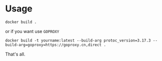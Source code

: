 # Usage
```
docker build .
```
or if you want use `GOPROXY`
```
docker build -t yourname:latest --build-arg protoc_version=3.17.3 --build-arg=goproxy=https://goproxy.cn,direct .
```

That's all.